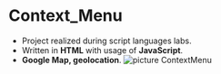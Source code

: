 # Context_Menu
* Project realized during script languages labs.
* Written in **HTML** with usage of **JavaScript**.
* **Google Map, geolocation**.
![picture ContextMenu](https://github.com/KarolinaLewinska/Context_Menu/blob/master/Context_Menu.PNG)
